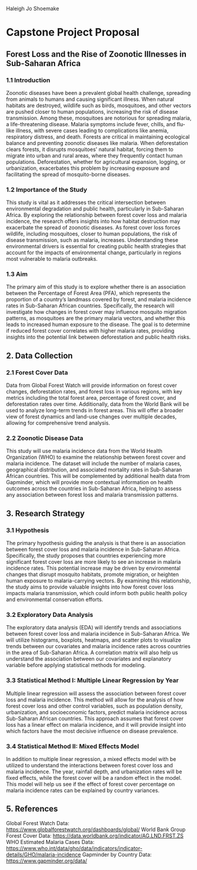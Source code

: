 
Haleigh Jo Shoemake
# Capstone Project Proposal
## Forest Loss and the Rise of Zoonotic Illnesses in Sub-Saharan Africa
### 1.1 Introduction
Zoonotic diseases have been a prevalent global health challenge, spreading from animals to humans and causing significant illness. When natural habitats are destroyed, wildlife such as birds, mosquitoes, and other vectors are pushed closer to human populations, increasing the risk of disease transmission. Among these, mosquitoes are notorious for spreading malaria, a life-threatening disease. Malaria symptoms include fever, chills, and flu-like illness, with severe cases leading to complications like anemia, respiratory distress, and death.
Forests are critical in maintaining ecological balance and preventing zoonotic diseases like malaria. When deforestation clears forests, it disrupts mosquitoes' natural habitat, forcing them to migrate into urban and rural areas, where they frequently contact human populations. Deforestation, whether for agricultural expansion, logging, or urbanization, exacerbates this problem by increasing exposure and facilitating the spread of mosquito-borne diseases.
### 1.2 Importance of the Study
This study is vital as it addresses the critical intersection between environmental degradation and public health, particularly in Sub-Saharan Africa. By exploring the relationship between forest cover loss and malaria incidence, the research offers insights into how habitat destruction may exacerbate the spread of zoonotic diseases. As forest cover loss forces wildlife, including mosquitoes, closer to human populations, the risk of disease transmission, such as malaria, increases. Understanding these environmental drivers is essential for creating public health strategies that account for the impacts of environmental change, particularly in regions most vulnerable to malaria outbreaks.
### 1.3 Aim
The primary aim of this study is to explore whether there is an association between the Percentage of Forest Area (PFA), which represents the proportion of a country’s landmass covered by forest, and malaria incidence rates in Sub-Saharan African countries. Specifically, the research will investigate how changes in forest cover may influence mosquito migration patterns, as mosquitoes are the primary malaria vectors, and whether this leads to increased human exposure to the disease. The goal is to determine if reduced forest cover correlates with higher malaria rates, providing insights into the potential link between deforestation and public health risks.
## 2. Data Collection
### 2.1 Forest Cover Data
Data from Global Forest Watch will provide information on forest cover changes, deforestation rates, and forest loss in various regions, with key metrics including the total forest area, percentage of forest cover, and deforestation rates over time. Additionally, data from the World Bank will be used to analyze long-term trends in forest areas. This will offer a broader view of forest dynamics and land-use changes over multiple decades, allowing for comprehensive trend analysis.
### 2.2 Zoonotic Disease Data
This study will use malaria incidence data from the World Health Organization (WHO) to examine the relationship between forest cover and malaria incidence. The dataset will include the number of malaria cases, geographical distribution, and associated mortality rates in Sub-Saharan African countries. This will be complemented by additional health data from Gapminder, which will provide more contextual information on health outcomes across the countries in Sub-Saharan Africa, helping to assess any association between forest loss and malaria transmission patterns.
## 3. Research Strategy
### 3.1 Hypothesis
The primary hypothesis guiding the analysis is that there is an association between forest cover loss and malaria incidence in Sub-Saharan Africa. Specifically, the study proposes that countries experiencing more significant forest cover loss are more likely to see an increase in malaria incidence rates. This potential increase may be driven by environmental changes that disrupt mosquito habitats, promote migration, or heighten human exposure to malaria-carrying vectors. By examining this relationship, the study aims to provide valuable insights into how forest cover loss impacts malaria transmission, which could inform both public health policy and environmental conservation efforts.
### 3.2 Exploratory Data Analysis
The exploratory data analysis (EDA) will identify trends and associations between forest cover loss and malaria incidence in Sub-Saharan Africa. We will utilize histograms, boxplots, heatmaps, and scatter plots to visualize trends between our covariates and malaria incidence rates across countries in the area of Sub-Saharan Africa. A correlation matrix will also help us understand the association between our covariates and explanatory variable before applying statistical methods for modeling. 

### 3.3 Statistical Method I: Multiple Linear Regression by Year
Multiple linear regression will assess the association between forest cover loss and malaria incidence. This method will allow for the analysis of how forest cover loss and other control variables, such as population density, urbanization, and socioeconomic factors, predict malaria incidence across Sub-Saharan African countries. This approach assumes that forest cover loss has a linear effect on malaria incidence, and it will provide insight into which factors have the most decisive influence on disease prevalence.
### 3.4 Statistical Method II: Mixed Effects Model
In addition to multiple linear regression, a mixed effects model with be utilized to understand the interactions between forest cover loss and malaria incidence. The year, rainfall depth, and urbanization rates will be fixed effects, while the forest cover will be a random effect in the model. This model will help us see if the effect of forest cover percentage on malaria incidence rates can be explained by country variances.
## 5. References
Global Forest Watch Data: https://www.globalforestwatch.org/dashboards/global/
World Bank Group Forest Cover Data: https://data.worldbank.org/indicator/AG.LND.FRST.ZS
WHO Estimated Malaria Cases Data: https://www.who.int/data/gho/data/indicators/indicator-details/GHO/malaria-incidence
Gapminder by Country Data: https://www.gapminder.org/data/

